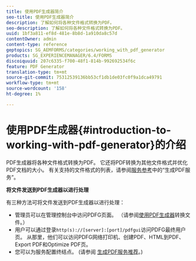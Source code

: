 ```yaml
---
title: 使用PDF生成器简介
seo-title: 使用PDF生成器简介
description: 了解如何将各种文件格式转换为PDF。
seo-description: 了解如何将各种文件格式转换为PDF。
uuid: 1bf3a811-ef8d-481e-8b8d-1a910da8c57d
contentOwner: admin
content-type: reference
geptopics: SG_AEMFORMS/categories/working_with_pdf_generator
products: SG_EXPERIENCEMANAGER/6.4/FORMS
discoiquuid: 207c6335-f700-48f1-814b-992692534f6c
feature: PDF Generator
translation-type: tm+mt
source-git-commit: 75312539136bb53cf1db1de03fc0f9a1dca49791
workflow-type: tm+mt
source-wordcount: '158'
ht-degree: 1%

---
```



# 使用PDF生成器{#introduction-to-working-with-pdf-generator}的介绍

PDF生成器将各种文件格式转换为PDF。 它还将PDF转换为其他文件格式并优化PDF文档的大小。 有关支持的文件格式的列表，请参阅[服务参考](https://www.adobe.com/go/learn_aemforms_services_63)中的“生成PDF服务”。

**将文件发送到PDF生成器以进行处理**

有三种方法可将文件发送到PDF生成器以进行处理：

* 管理员可以在管理控制台中访问PDFG页面。 （请参阅[使用PDF生成器](/help/forms/using/admin-help/converting-files-using-pdf-generator.md)转换文件。）
* 用户可以通过登录`http(s)://[server]:[port]/pdfgui`访问PDFG最终用户页。 从那里，他们可以访问PDFG网络打印机、创建PDF、HTML到PDF、Export PDF和Optimize PDF页。
* 您可以为服务配置终结点。 (请参阅 <!--Fix broken link Managing Endpoints and --> [生成PDF服务推荐](/help/forms/using/admin-help/configuring-watched-folder-endpoints.md#generate-pdf-service-recommendations)。)

